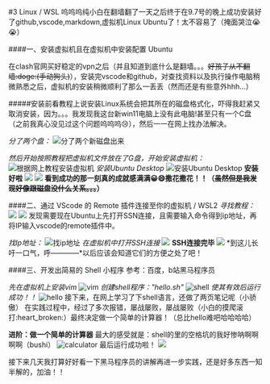 #3 Linux / WSL
呜呜呜纯小白在翻墙翻了一天之后终于在9.7号的晚上成功安装好了github,vscode,markdown,虚拟机Linux Ubuntu了！太不容易了（掩面哭泣:sob::sob:）

####一、安装虚拟机且在虚拟机中安装配置 Ubuntu

在clash官网买好稳定的vpn之后（并且知道到底什么是翻墙。。。~~好孩子从不翻墙:doge:(手动狗头)~~），安装完vscode和github，对查找资料以及执行操作电脑稍微熟悉之后，虚拟机的安装稍微顺利了那么一丢丢（然而还是有些意外hhh...）

#####安装前看教程上说安装Linux系统会把其所在的磁盘格式化，吓得我赶紧又取消安装，因为。。。我发现我这台新win11电脑上没有此电脑!甚至只有一个C盘（之前我真心没见过这个问题呜呜呜:cry:），然后一一在网上找办法解决。

*分了两个盘：*
![分了两个新磁盘出来](https://s3.bmp.ovh/imgs/2022/09/11/02819524076fbb9d.png)

*然后开始按照教程把虚拟机文件放在了G盘，开始安装虚拟机：*
![根据网上教程安装虚拟机](https://s3.bmp.ovh/imgs/2022/09/11/f2ccfab91ff18e1f.png "根据网上教程安装虚拟机")
*安装Ubuntu Desktop*
![安装Ubuntu Desktop](https://s3.bmp.ovh/imgs/2022/09/11/886dd19b52022ec3.png "安装Ubuntu Desktop")
**安装好啦**
![](https://s3.bmp.ovh/imgs/2022/09/11/a03cdfa4f50b487d.png)
![](https://s3.bmp.ovh/imgs/2022/09/11/bfca691ce649d7c1.png)
**看到成功的那一刻真的成就感满满:grinning::smile:撒花撒花！！（~~虽然但是我发现好像跟磁盘没什么关系。。。~~）**

####二、通过 VScode 的 Remote 插件连接至你的虚拟机 / WSL2
*寻找教程：*
![](https://s3.bmp.ovh/imgs/2022/09/11/8cc46b85faf71113.png)
![](https://s3.bmp.ovh/imgs/2022/09/11/8cecfa11e67b1833.png)
发现需要现在Ubuntu上先打开SSN连接，且需要输入命令得到ip地址，再将IP输入vscode的remote插件中。

*找Ip地址：*
![找ip地址](https://s3.bmp.ovh/imgs/2022/09/11/403e7e70f3ab77aa.png)
*在虚拟机中打开SSH连接*
![](https://s3.bmp.ovh/imgs/2022/09/11/a5b562deff3d3b3b.png)
**SSH连接完毕**
![](https://s3.bmp.ovh/imgs/2022/09/11/88ef97f8df4a8349.png)
*到这儿长吁一口气，呼————*以后应该会知道它们的方便之处了吧！

####三、开发出简易的 Shell 小程序
参考：百度，b站黑马程序员

*先在虚拟机上安装vim*
![vim](https://s3.bmp.ovh/imgs/2022/09/12/dd5ac95a7a3a1bc5.png)
*创建shell程序："hello.sh"*
![shell](https://s3.bmp.ovh/imgs/2022/09/12/794b2b78c77727ab.png)
*使其有效后运行成功！！*
![hello](https://s3.bmp.ovh/imgs/2022/09/12/1fc899ebf1052af7.png)
接下来，在网上学习了下shell语言，还做了两页笔记呢（小骄傲）
在实践过程中，经过了多次报错，屡战屡败，屡战屡败（小白的摸爬滚打:heart_broken:）最终决定做一个简单的计算器！（总比hello难吧哈哈哈哈）

**进阶：做一个简单的计算器**
最大的感受就是：shell的里的空格坑的我好惨呐啊啊啊啊（bushi）
![calculator](https://s3.bmp.ovh/imgs/2022/09/12/ce49941196dbba2e.png)
最后运行成功啦！
![](https://s3.bmp.ovh/imgs/2022/09/12/7b02f8c59ec00188.png)

接下来几天我打算好好看一下黑马程序员的讲解再进一步实践，还是好多东西一知半解的，加油！！
